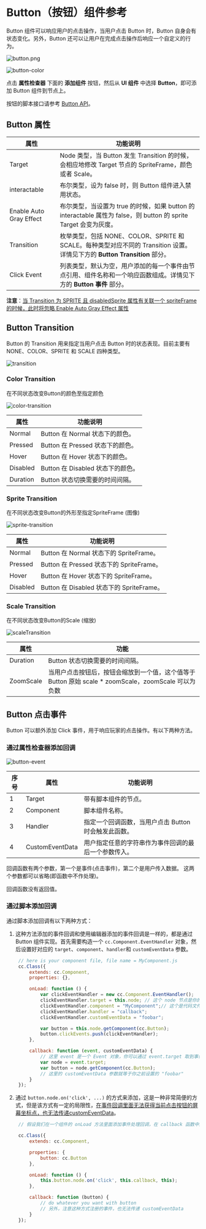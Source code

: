 # Button（按钮）组件参考

Button 组件可以响应用户的点击操作，当用户点击 Button 时，Button 自身会有状态变化。另外，Button 还可以让用户在完成点击操作后响应一个自定义的行为。

![button.png](https://gitee.com/nlpleaf/PicGo/raw/master/20200621101737.png)

![button-color](https://gitee.com/nlpleaf/PicGo/raw/master/20200621101738.png)

点击 **属性检查器** 下面的 **添加组件** 按钮，然后从 **UI 组件** 中选择 **Button**，即可添加 Button 组件到节点上。

按钮的脚本接口请参考 [Button API](https://docs.cocos.com/creator/api/zh/classes/Button.html)。

## Button 属性

| 属性                    | 功能说明                                                     |
| ----------------------- | ------------------------------------------------------------ |
| Target                  | Node 类型，当 Button 发生 Transition 的时候，会相应地修改 Target 节点的 SpriteFrame，颜色或者 Scale。 |
| interactable            | 布尔类型，设为 false 时，则 Button 组件进入禁用状态。        |
| Enable Auto Gray Effect | 布尔类型，当设置为 true 的时候，如果 button 的 interactable 属性为 false，则 button 的 sprite Target 会变为灰度。 |
| Transition              | 枚举类型，包括 NONE、COLOR、SPRITE 和 SCALE。每种类型对应不同的 Transition 设置。详情见下方的 **Button Transition** 部分。 |
| Click Event             | 列表类型，默认为空，用户添加的每一个事件由节点引用、组件名称和一个响应函数组成。详情见下方的 **Button 事件** 部分。 |

**注意**：<u>当 Transition 为 SPRITE 且 disabledSprite 属性有关联一个 spriteFrame 的时候，此时将忽略 Enable Auto Gray Effect 属性</u>



## Button Transition

Button 的 Transition 用来指定当用户点击 Button 时的状态表现。目前主要有 NONE、COLOR、SPRITE 和 SCALE 四种类型。

![transition](https://gitee.com/nlpleaf/PicGo/raw/master/20200621101739.png)

### Color Transition

在不同状态改变Button的颜色至指定颜色

![color-transition](https://gitee.com/nlpleaf/PicGo/raw/master/20200621101740.png)

| 属性     | 功能说明                          |
| -------- | --------------------------------- |
| Normal   | Button 在 Normal 状态下的颜色。   |
| Pressed  | Button 在 Pressed 状态下的颜色。  |
| Hover    | Button 在 Hover 状态下的颜色。    |
| Disabled | Button 在 Disabled 状态下的颜色。 |
| Duration | Button 状态切换需要的时间间隔。   |

### Sprite Transition

在不同状态改变Button的外形至指定SpriteFrame (图像)

![sprite-transition](https://gitee.com/nlpleaf/PicGo/raw/master/20200621101741.png)

| 属性     | 功能说明                                  |
| -------- | ----------------------------------------- |
| Normal   | Button 在 Normal 状态下的 SpriteFrame。   |
| Pressed  | Button 在 Pressed 状态下的 SpriteFrame。  |
| Hover    | Button 在 Hover 状态下的 SpriteFrame。    |
| Disabled | Button 在 Disabled 状态下的 SpriteFrame。 |

### Scale Transition

在不同状态改变Button的Scale (缩放)

![scaleTransition](https://gitee.com/nlpleaf/PicGo/raw/master/20200621101742.png)

| 属性      | 功能                                                         |
| --------- | ------------------------------------------------------------ |
| Duration  | Button 状态切换需要的时间间隔。                              |
| ZoomScale | 当用户点击按钮后，按钮会缩放到一个值，这个值等于 Button 原始 scale * zoomScale，zoomScale 可以为负数 |



## Button 点击事件

Button 可以额外添加 Click 事件，用于响应玩家的点击操作。有以下两种方法。

### 通过属性检查器添加回调

![button-event](https://gitee.com/nlpleaf/PicGo/raw/master/20200621101743.png)

| 序号 | 属性            | 功能说明                                             |
| ---- | --------------- | ---------------------------------------------------- |
| 1    | Target          | 带有脚本组件的节点。                                 |
| 2    | Component       | 脚本组件名称。                                       |
| 3    | Handler         | 指定一个回调函数，当用户点击 Button 时会触发此函数。 |
| 4    | CustomEventData | 用户指定任意的字符串作为事件回调的最后一个参数传入。 |

回调函数有两个参数，第一个是事件(点击事件)，第二个是用户传入数据。 这两个参数都可以省略(即函数中不作处理)。

回调函数没有返回值。

### 通过脚本添加回调

通过脚本添加回调有以下两种方式：

1. 这种方法添加的事件回调和使用编辑器添加的事件回调是一样的，都是通过 Button 组件实现。首先需要构造一个 `cc.Component.EventHandler` 对象，然后设置好对应的 `target`、`component`、`handler`和 `customEventData` 参数。

   ```js
    // here is your component file, file name = MyComponent.js 
    cc.Class({
        extends: cc.Component,
        properties: {},
   
        onLoad: function () {
            var clickEventHandler = new cc.Component.EventHandler();
            clickEventHandler.target = this.node; // 这个 node 节点是你的事件处理代码组件所属的节点
            clickEventHandler.component = "MyComponent";// 这个是代码文件名
            clickEventHandler.handler = "callback";
            clickEventHandler.customEventData = "foobar";
   
            var button = this.node.getComponent(cc.Button);
            button.clickEvents.push(clickEventHandler);
        },
   
        callback: function (event, customEventData) {
            // 这里 event 是一个 Event 对象，你可以通过 event.target 取到事件的发送节点
            var node = event.target;
            var button = node.getComponent(cc.Button);
            // 这里的 customEventData 参数就等于你之前设置的 "foobar"
        }
    });
   ```

2. 通过 `button.node.on('click', ...)` 的方式来添加，这是一种非常简便的方式，但是该方式有一定的局限性，<u>在事件回调里面无法获得当前点击按钮的屏幕坐标点，也无法传递customEventData</u>。

   ```js
    // 假设我们在一个组件的 onLoad 方法里面添加事件处理回调，在 callback 函数中进行事件处理:
   
    cc.Class({
        extends: cc.Component,
   
        properties: {
            button: cc.Button
        },
   
        onLoad: function () {
            this.button.node.on('click', this.callback, this);
        },
   
        callback: function (button) {
            // do whatever you want with button
            // 另外，注意这种方式注册的事件，也无法传递 customEventData
        }
    });
   ```